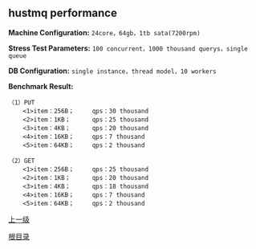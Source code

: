 hustmq performance
--

**Machine Configuration:** `24core，64gb，1tb sata(7200rpm)`

**Stress Test Parameters:** `100 concurrent，1000 thousand querys，single queue`

**DB Configuration:** `single instance，thread model，10 workers`

**Benchmark Result:**

    （1）PUT
	    <1>item：256B；     qps：30 thousand
	    <2>item：1KB；      qps：25 thousand
	    <3>item：4KB；      qps：20 thousand
	    <4>item：16KB；     qps：7 thousand
	    <5>item：64KB；     qps：2 thousand

	（2）GET
	    <1>item：256B；     qps：25 thousand
	    <2>item：1KB；      qps：20 thousand
	    <3>item：4KB；      qps：18 thousand
	    <4>item：16KB；     qps：7 thousand
	    <5>item：64KB；     qps：2 thousand

[上一级](../index.md)

[根目录](../../index.md)

